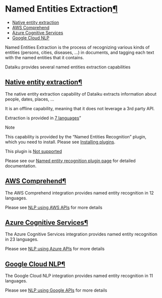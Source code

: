 Named Entities Extraction[¶](#named-entities-extraction "Permalink to this heading")
====================================================================================



* [Native entity extraction](#native-entity-extraction)
* [AWS Comprehend](#aws-comprehend)
* [Azure Cognitive Services](#azure-cognitive-services)
* [Google Cloud NLP](#google-cloud-nlp)



Named Entities Extraction is the process of recognizing various kinds of entities (persons, cities, diseases, …) in documents, and tagging each text with the named entities that it contains.


Dataiku provides several named entities extraction capabilities



[Native entity extraction](#id1)[¶](#native-entity-extraction "Permalink to this heading")
------------------------------------------------------------------------------------------


The native entity extraction capability of Dataiku extracts information about people, dates, places, …


It is an offline capability, meaning that it does not leverage a 3rd party API.


Extraction is provided in [7 languages](https://github.com/dataiku/dss-plugin-nlp-named-entity-recognition/blob/19a682f579670dec0675b9997fb706dfc4e0dc71/custom-recipes/named-entity-recognition-extract/recipe.json#L61)”



Note


This capability is provided by the “Named Entities Recognition” plugin, which you need to install. Please see [Installing plugins](../plugins/installing.html).


This plugin is [Not supported](../troubleshooting/support-tiers.html)



Please see our [Named entity recognition plugin page](https://www.dataiku.com/product/plugins/named-entity-recognition/) for detailed documentation.




[AWS Comprehend](#id2)[¶](#aws-comprehend "Permalink to this heading")
----------------------------------------------------------------------


The AWS Comprehend integration provides named entity recognition in 12 languages.


Please see [NLP using AWS APIs](aws-apis.html) for more details




[Azure Cognitive Services](#id3)[¶](#azure-cognitive-services "Permalink to this heading")
------------------------------------------------------------------------------------------


The Azure Cognitive Services integration provides named entity recognition in 23 languages.


Please see [NLP using Azure APIs](azure-apis.html) for more details




[Google Cloud NLP](#id4)[¶](#google-cloud-nlp "Permalink to this heading")
--------------------------------------------------------------------------


The Google Cloud NLP integration provides named entity recognition in 11 languages.


Please see [NLP using Google APIs](google-apis.html) for more details